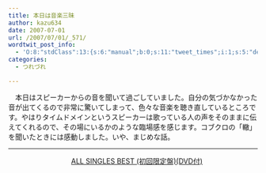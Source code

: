 ```yaml
---
title: 本日は音楽三昧
author: kazu634
date: 2007-07-01
url: /2007/07/01/_571/
wordtwit_post_info:
  - 'O:8:"stdClass":13:{s:6:"manual";b:0;s:11:"tweet_times";i:1;s:5:"delay";i:0;s:7:"enabled";i:1;s:10:"separation";s:2:"60";s:7:"version";s:3:"3.7";s:14:"tweet_template";b:0;s:6:"status";i:2;s:6:"result";a:0:{}s:13:"tweet_counter";i:2;s:13:"tweet_log_ids";a:1:{i:0;i:3021;}s:9:"hash_tags";a:0:{}s:8:"accounts";a:1:{i:0;s:7:"kazu634";}}'
categories:
  - つれづれ

---
```

<div class="section">
<p>
    　本日はスピーカーからの音を聞いて過ごしていました。自分の気づかなかった音が出てくるので非常に驚いてしまって、色々な音楽を聴き直しているところです。やはりタイムドメインというスピーカーは歌っている人の声をそのままに伝えてくれるので、その場にいるかのような臨場感を感じます。コブクロの「轍」を聞いたときには感動しました。いや、まじめな話。
</p>
  
<hr />
  
<center>
    &#160;&#160; &#160;<a href="https://www.amazon.co.jp/exec/obidos/ASIN/B000H9I0F6/goodpic-22/" onclick="__gaTracker('send', 'event', 'outbound-article', 'https://www.amazon.co.jp/exec/obidos/ASIN/B000H9I0F6/goodpic-22/', 'ALL SINGLES BEST (初回限定盤)(DVD付)');" target="_top">ALL SINGLES BEST (初回限定盤)(DVD付)</a><br />
</center>
</div>
